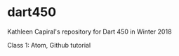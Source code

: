 # dart450
Kathleen Capiral's repository for Dart 450 in Winter 2018

Class 1: Atom, Github tutorial
